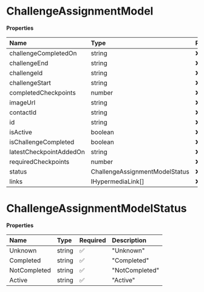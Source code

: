 # ChallengeAssignmentModel

**Properties**

| Name                    | Type                           | Required | Description |
| :---------------------- | :----------------------------- | :------- | :---------- |
| challengeCompletedOn    | string                         | ❌       |             |
| challengeEnd            | string                         | ❌       |             |
| challengeId             | string                         | ❌       |             |
| challengeStart          | string                         | ❌       |             |
| completedCheckpoints    | number                         | ❌       |             |
| imageUrl                | string                         | ❌       |             |
| contactId               | string                         | ❌       |             |
| id                      | string                         | ❌       |             |
| isActive                | boolean                        | ❌       |             |
| isChallengeCompleted    | boolean                        | ❌       |             |
| latestCheckpointAddedOn | string                         | ❌       |             |
| requiredCheckpoints     | number                         | ❌       |             |
| status                  | ChallengeAssignmentModelStatus | ❌       |             |
| links                   | IHypermediaLink[]              | ❌       |             |

# ChallengeAssignmentModelStatus

**Properties**

| Name         | Type   | Required | Description    |
| :----------- | :----- | :------- | :------------- |
| Unknown      | string | ✅       | "Unknown"      |
| Completed    | string | ✅       | "Completed"    |
| NotCompleted | string | ✅       | "NotCompleted" |
| Active       | string | ✅       | "Active"       |

<!-- This file was generated by liblab | https://liblab.com/ -->
